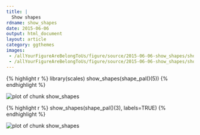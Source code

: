 ```yaml
---
title: |
  Show shapes
rdname: show_shapes
date: 2015-06-06
output: html_document
layout: article
category: ggthemes
images:
 - /allYourFigureAreBelongToUs/figure/source/2015-06-06-show_shapes/show_shapes-1.png
 - /allYourFigureAreBelongToUs/figure/source/2015-06-06-show_shapes/show_shapes-2.png
---
```





{% highlight r %}
library(scales)
show_shapes(shape_pal()(5))
{% endhighlight %}

![plot of chunk show_shapes](/allYourFigureAreBelongToUs/figure/source/2015-06-06-show_shapes/show_shapes-1.png) 

{% highlight r %}
show_shapes(shape_pal()(3), labels=TRUE)
{% endhighlight %}

![plot of chunk show_shapes](/allYourFigureAreBelongToUs/figure/source/2015-06-06-show_shapes/show_shapes-2.png) 